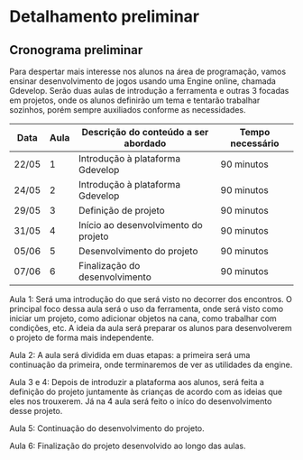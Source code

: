 # Detalhamento preliminar

## Cronograma preliminar

Para despertar mais interesse nos alunos na área de programação, vamos ensinar desenvolvimento de jogos usando uma Engine online, chamada Gdevelop. Serão duas aulas de introdução a ferramenta e outras 3 focadas em projetos, onde os alunos definirão um tema e tentarão trabalhar sozinhos, porém sempre auxiliados conforme as necessidades.

|Data   |Aula   | Descrição do conteúdo a ser abordado  | Tempo necessário |
|-------|-------|---------------------------------------|------------------|
| 22/05 |1| Introdução à plataforma Gdevelop | 90 minutos | 
| 24/05 |2| Introdução à plataforma Gdevelop | 90 minutos |
| 29/05 |3| Definição de projeto | 90 minutos |
| 31/05 |4| Início ao desenvolvimento do projeto | 90 minutos | 
| 05/06 |5| Desenvolvimento do projeto | 90 minutos |
| 07/06 |6| Finalização do desenvolvimento | 90 minutos |


Aula 1: Será uma introdução do que será visto no decorrer dos encontros. O principal foco dessa aula será o uso da ferramenta, onde será visto como iniciar um projeto,
como adicionar objetos na cana, como trabalhar com condições, etc. A ideia da aula será preparar os alunos para desenvolverem o projeto de forma mais independente.

Aula 2: A aula será dividida em duas etapas: a primeira será uma continuação da primeira, onde terminaremos de ver as utilidades da engine.

Aula 3 e 4: Depois de introduzir a plataforma aos alunos, será feita a definição do projeto juntamente às crianças de acordo com as ideias que eles nos trouxerem. Já na 4 aula será feito o iníco do desenvolvimento desse projeto.

Aula 5: Continuação do desenvolvimento do projeto.

Aula 6: Finalização do projeto desenvolvido ao longo das aulas.







